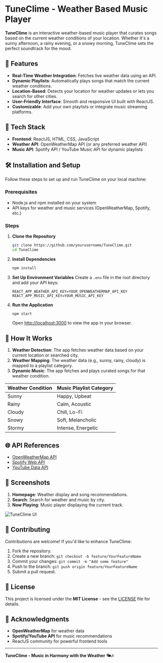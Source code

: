 # TuneClime - Weather Based Music Player

**TuneClime** is an interactive weather-based music player that curates songs based on the current weather conditions of your location. Whether it's a sunny afternoon, a rainy evening, or a snowy morning, TuneClime sets the perfect soundtrack for the mood.

## 🌟 Features

- **Real-Time Weather Integration**: Fetches live weather data using an API.
- **Dynamic Playlists**: Automatically plays songs that match the current weather conditions.
- **Location-Based**: Detects your location for weather updates or lets you search for other cities.
- **User-Friendly Interface**: Smooth and responsive UI built with ReactJS.
- **Customizable**: Add your own playlists or integrate music streaming platforms.

## 🚀 Tech Stack

- **Frontend**: ReactJS, HTML, CSS, JavaScript
- **Weather API**: OpenWeatherMap API (or any preferred weather API)
- **Music API**: Spotify API / YouTube Music API for dynamic playlists

## 🛠️ Installation and Setup

Follow these steps to set up and run TuneClime on your local machine:

### Prerequisites
- Node.js and npm installed on your system
- API keys for weather and music services (OpenWeatherMap, Spotify, etc.)

### Steps
1. **Clone the Repository**
   ```bash
   git clone https://github.com/yourusername/TuneClime.git
   cd TuneClime
   ```

2. **Install Dependencies**
   ```bash
   npm install
   ```

3. **Set Up Environment Variables**
   Create a `.env` file in the root directory and add your API keys:
   ```env
   REACT_APP_WEATHER_API_KEY=YOUR_OPENWEATHERMAP_API_KEY
   REACT_APP_MUSIC_API_KEY=YOUR_MUSIC_API_KEY
   ```

4. **Run the Application**
   ```bash
   npm start
   ```
   Open [http://localhost:3000](http://localhost:3000) to view the app in your browser.

## 🎵 How It Works

1. **Weather Detection**: The app fetches weather data based on your current location or searched city.
2. **Weather Mapping**: The weather data (e.g., sunny, rainy, cloudy) is mapped to a playlist category.
3. **Dynamic Music**: The app fetches and plays curated songs for that weather condition.

| Weather Condition | Music Playlist Category |
|--------------------|-------------------------|
| Sunny             | Happy, Upbeat           |
| Rainy             | Calm, Acoustic          |
| Cloudy            | Chill, Lo-Fi            |
| Snowy             | Soft, Melancholic       |
| Stormy            | Intense, Energetic      |

## 🌐 API References
- [OpenWeatherMap API](https://openweathermap.org/api)
- [Spotify Web API](https://developer.spotify.com/documentation/web-api/)
- [YouTube Data API](https://developers.google.com/youtube/v3)

## 📸 Screenshots
1. **Homepage**: Weather display and song recommendations.
2. **Search**: Search for weather and music by city.
3. **Now Playing**: Music player displaying the current track.

![TuneClime UI](https://via.placeholder.com/600x400.png?text=TuneClime+Screenshot)

## 🤝 Contributing
Contributions are welcome! If you'd like to enhance TuneClime:
1. Fork the repository.
2. Create a new branch: `git checkout -b feature/YourFeatureName`
3. Commit your changes: `git commit -m "Add some feature"`
4. Push to the branch: `git push origin feature/YourFeatureName`
5. Submit a pull request.

## 📝 License
This project is licensed under the **MIT License** - see the [LICENSE](LICENSE) file for details.

## 🙌 Acknowledgments
- **OpenWeatherMap** for weather data
- **Spotify/YouTube API** for music recommendations
- ReactJS community for powerful frontend tools

---

**TuneClime - Music in Harmony with the Weather 🌤️🎶**
